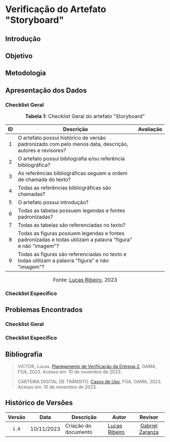 # Verificação do Artefato "Storyboard"

## Introdução

## Objetivo

## Metodologia

## Apresentação dos Dados

### Checklist Geral

<div align="center">
<font size="3"><p style="text-align: center"><b>Tabela 1:</b> Checklist Geral do artefato "Storyboard"</p></font>

<table>
  <thead>
    <tr>
      <th>ID</th>
      <th>Descrição</th>
      <th>Avaliação</th>
    </tr>
  </thead>
  <tbody>
    <tr>
      <td align="center">1</td>
      <td>O artefato possui histórico de versão padronizado com pelo menos data, descrição, autores e revisores?</td>
      <td></td>
    </tr>
    <tr>
      <td align="center">2</td>
      <td>O artefato possui bibliografia e/ou referência bibliográfica?</td>
      <td></td>
    </tr>
    <tr>
      <td align="center">3</td>
      <td>As referências bibliográficas seguem a ordem de chamada do texto?</td>
      <td></td>
    </tr>
    <tr>
      <td align="center">4</td>
      <td>Todas as referências bibliográficas são chamadas?</td>
      <td></td>
    </tr>
    <tr>
      <td align="center">5</td>
      <td>O artefato possui introdução?</td>
      <td></td>
    </tr>
    <tr>
      <td align="center">6</td>
      <td>Todas as tabelas possuem legendas e fontes padronizadas?</td>
      <td></td>
    </tr>
    <tr>
      <td align="center">7</td>
      <td>Todas as tabelas são referenciadas no texto?</td>
      <td></td>
    </tr>
    <tr>
      <td align="center">8</td>
      <td>Todas as figuras possuem legendas e fontes padronizadas e todas utilizam a palavra "figura" e não "imagem"?</td>
      <td></td>
    </tr>
    <tr>
      <td align="center">9</td>
      <td>Todas as figuras são referenciadas no texto e todas utilizam a palavra "figura" e não "imagem"?</td>
      <td></td>
    </tr>
</table>

<font size="3"><p style="text-align: center">Fonte: <a href="https://github.com/lucassouzs">Lucas Ribeiro</a>, 2023</p></font>
</div>

### Checklist Específico

## Problemas Encontrados

### Checklist Geral

### Checklist Específico

## Bibliografia
>
> VICTOR, Lucas. [Planejamento de Verificação da Entrega 2](https://github.com/Requisitos-de-Software/2023.2-Economia-DF/blob/main/docs/verificacao/Grupo-02/Entrega-02/planejamento-verificacao-e2-grupo2.md), GAMA, FGA, 2023. Acesso em: 10 de novembro de 2023.
>
> CARTEIRA DIGITAL DE TRÂNSITO. [Casos de Uso](https://requisitos-de-software.github.io/2023.2-Carteira_Digital_de_Transito/modelagem/casosDeUso/), FGA, GAMA, 2023. Acesso em: 10 de novembro de 2023.

## Histórico de Versões

| Versão | Data   | Descrição     | Autor     |  Revisor        |
| :----: | ------ | ------------- | --------- | :-------------: |
| `1.0`  | 10/11/2023 | Criação do documento  | [Lucas Ribeiro](https://github.com/lucassouzs)| [Gabriel Zaranza](https://github.com/GZaranza) |
